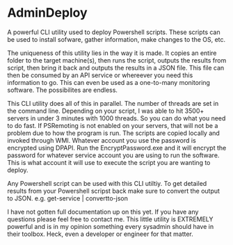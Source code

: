 # AdminDeploy
A powerful CLI utility used to deploy Powershell scripts. These scripts can be used to install sofware, gather information, make changes to the OS, etc. 

The uniqueness of this utility lies in the way it is made. It copies an entire folder to the target machine(s), then runs the script, outputs the results from script, then bring it back and outputs the results in a JSON file. This file can then be consumed by an API service or whereever you need this information to go. This can even be used as a one-to-many monitoring software. The possibilites are endless. 

This CLI utility does all of this in parallel. The number of threads are set in the command line. Depending on your script, I was able to hit 3500+ servers in under 3 minutes with 1000 threads. So you can do what you need to do fast. If PSRemoting is not enabled on your servers, that will not be a problem due to how the program is run. The scripts are copied locally and invoked through WMI. Whatever account you use the password is encrypted using DPAPI. Run the EncryptPassword.exe and it will encrypt the password for whatever service account you are using to run the software. This is what account it will use to execute the script you are wanting to deploy. 

Any Powershell script can be used with this CLI utiltiy. To get detailed results from your Powershell scripst back make sure to convert the output to JSON. e.g. get-service | convertto-json

I have not gotten full documentation up on this yet. If you have any questions please feel free to contact me. This little utility is EXTREMELY powerful and is in my opinion something every sysadmin should have in their toolbox. Heck, even a developer or engineer for that matter. 

